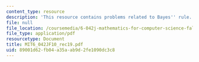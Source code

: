 ```yaml
---
content_type: resource
description: 'This resource contains problems related to Bayes'' rule. '
file: null
file_location: /coursemedia/6-042j-mathematics-for-computer-science-fall-2010/89001d62fb04a35aab9d2fe1090dc3c8_MIT6_042JF10_rec19.pdf
file_type: application/pdf
resourcetype: Document
title: MIT6_042JF10_rec19.pdf
uid: 89001d62-fb04-a35a-ab9d-2fe1090dc3c8
---
```

